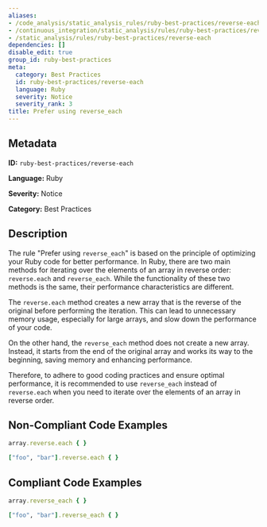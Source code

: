 ```yaml
---
aliases:
- /code_analysis/static_analysis_rules/ruby-best-practices/reverse-each
- /continuous_integration/static_analysis/rules/ruby-best-practices/reverse-each
- /static_analysis/rules/ruby-best-practices/reverse-each
dependencies: []
disable_edit: true
group_id: ruby-best-practices
meta:
  category: Best Practices
  id: ruby-best-practices/reverse-each
  language: Ruby
  severity: Notice
  severity_rank: 3
title: Prefer using reverse_each
---
```

<!--  SOURCED FROM https://github.com/DataDog/datadog-static-analyzer-rule-docs -->


## Metadata
**ID:** `ruby-best-practices/reverse-each`

**Language:** Ruby

**Severity:** Notice

**Category:** Best Practices

## Description
The rule "Prefer using `reverse_each`" is based on the principle of optimizing your Ruby code for better performance. In Ruby, there are two main methods for iterating over the elements of an array in reverse order: `reverse.each` and `reverse_each`. While the functionality of these two methods is the same, their performance characteristics are different.

The `reverse.each` method creates a new array that is the reverse of the original before performing the iteration. This can lead to unnecessary memory usage, especially for large arrays, and slow down the performance of your code.

On the other hand, the `reverse_each` method does not create a new array. Instead, it starts from the end of the original array and works its way to the beginning, saving memory and enhancing performance.

Therefore, to adhere to good coding practices and ensure optimal performance, it is recommended to use `reverse_each` instead of `reverse.each` when you need to iterate over the elements of an array in reverse order.

## Non-Compliant Code Examples
```ruby
array.reverse.each { }

["foo", "bar"].reverse.each { }
```

## Compliant Code Examples
```ruby
array.reverse_each { }

["foo", "bar"].reverse_each { }
```
